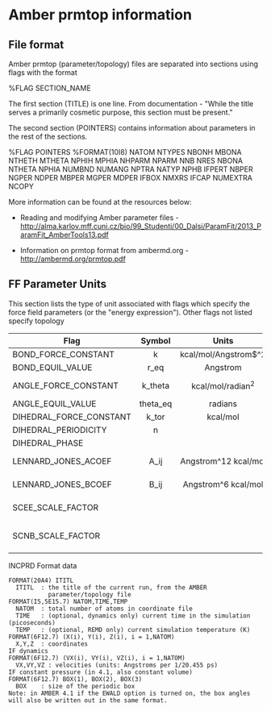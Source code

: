 # Amber prmtop information

## File format
Amber prmtop (parameter/topology) files are separated into sections using flags with the format

%FLAG SECTION_NAME

The first section (TITLE) is one line.  From documentation - "While the title serves a primarily cosmetic purpose, this section must be present."

The second section (POINTERS) contains information about parameters in the rest of the sections.

%FLAG POINTERS
%FORMAT(10I8)
NATOM  NTYPES NBONH  MBONA  NTHETH MTHETA NPHIH  MPHIA  NHPARM NPARM
NNB    NRES   NBONA  NTHETA NPHIA  NUMBND NUMANG NPTRA  NATYP  NPHB
IFPERT NBPER  NGPER  NDPER  MBPER  MGPER  MDPER  IFBOX  NMXRS  IFCAP
NUMEXTRA NCOPY

More information can be found at the resources below:

* Reading and modifying Amber parameter files - http://alma.karlov.mff.cuni.cz/bio/99_Studenti/00_Dalsi/ParamFit/2013_ParamFit_AmberTools13.pdf

* Information on prmtop format from ambermd.org - http://ambermd.org/prmtop.pdf


## FF Parameter Units

This section lists the type of unit associated with flags which specify the force
field parameters (or the "energy expression"). Other flags not listed specify topology

Flag                     | Symbol            | Units                   | Special notes
 -----------------       | :--------: | :---------------------: | :-----------
 BOND_FORCE_CONSTANT     | k          | kcal/mol/Angstrom$^2    | (1/2)k(r-r_eq)
 BOND_EQUIL_VALUE        | r_eq       | Angstrom                | (1/2)k(r-r_eq)
 ANGLE_FORCE_CONSTANT    | k_theta    | kcal/mol/radian$^2$     | (1/2)k_theta(theta-theta_eq)
 ANGLE_EQUIL_VALUE       | theta_eq   | radians                 |
 DIHEDRAL_FORCE_CONSTANT | k_tor      | kcal/mol                |
 DIHEDRAL_PERIODICITY    | n          |                         |
 DIHEDRAL_PHASE          |            |                         |
 LENNARD_JONES_ACOEF     | A_ij       | Angstrom^12 kcal/mol    | Used in prmtop file only
 LENNARD_JONES_BCOEF     | B_ij       | Angstrom^6 kcal/mol     | Used in prmtop file only
 SCEE_SCALE_FACTOR       |            |                         | Scaling factor for 1-4 electrostatics
 SCNB_SCALE_FACTOR       |            |                         | Scaling factor for 1-4 onbonded interactions


INCPRD Format data
```
FORMAT(20A4) ITITL
  ITITL  : the title of the current run, from the AMBER
           parameter/topology file
FORMAT(I5,5E15.7) NATOM,TIME,TEMP
  NATOM  : total number of atoms in coordinate file
  TIME   : (optional, dynamics only) current time in the simulation (picoseconds)
  TEMP   : (optional, REMD only) current simulation temperature (K)
FORMAT(6F12.7) (X(i), Y(i), Z(i), i = 1,NATOM)
  X,Y,Z  : coordinates
IF dynamics
FORMAT(6F12.7) (VX(i), VY(i), VZ(i), i = 1,NATOM)
  VX,VY,VZ : velocities (units: Angstroms per 1/20.455 ps)
IF constant pressure (in 4.1, also constant volume)
FORMAT(6F12.7) BOX(1), BOX(2), BOX(3)
  BOX    : size of the periodic box
Note: in AMBER 4.1 if the EWALD option is turned on, the box angles will also be written out in the same format.
```
